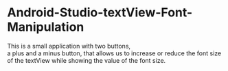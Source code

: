 # Android-Studio-textView-Font-Manipulation
This is a small application with two buttons,  
a plus and a minus button, 
that allows us to increase or reduce the font size of the textView while showing the value of the font size. 

